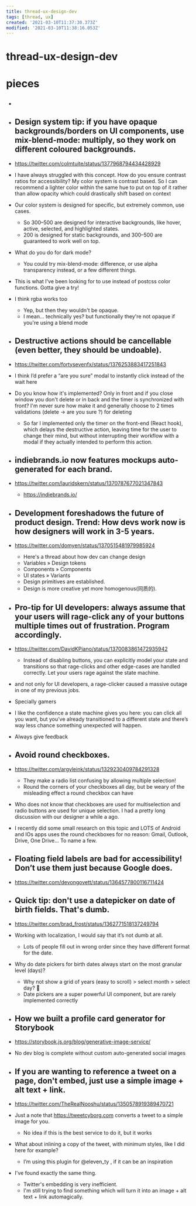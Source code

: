 ```yaml
---
title: thread-ux-design-dev
tags: [thread, ux]
created: '2021-03-10T11:37:30.373Z'
modified: '2021-03-10T11:38:16.053Z'
---
```


# thread-ux-design-dev

# pieces

- ## 


- ## Design system tip: if you have opaque backgrounds/borders on UI components, use mix-blend-mode: multiply, so they work on different coloured backgrounds.
- https://twitter.com/colmtuite/status/1377968794434428929
- I have always struggled with this concept. How do you ensure contrast ratios for accessibility? My color system is contrast based. So I can recommend a lighter color within the same hue to put on top of it rather than allow opacity which could drastically shift based on context
- Our color system is designed for specific, but extremely common, use cases.
  - So 300–500 are designed for interactive backgrounds, like hover, active, selected, and highlighted states.
  - 200 is designed for static backgrounds, and 300–500 are guaranteed to work well on top.
- What do you do for dark mode?
  - You could try mix-blend-mode: difference, or use alpha transparency instead, or a few different things.
- This is what I've been looking for to use instead of postcss color functions. Gotta give a try!
- I think rgba works too
  - Yep, but then they wouldn't be opaque.
  - I mean... technically yes? but functionally they're not opaque if you're using a blend mode

- ## Destructive actions should be cancellable (even better, they should be undoable).
- https://twitter.com/fortysevenfx/status/1376253883417251843
- I think I’d prefer a “are you sure” modal to instantly click instead of the wait here
- Do you know how it's implemented? Only in front and if you close window you don't delete or in back and the timer is synchronized with front? I'm never sure how make it and generally choose to 2 times validations (delete → are you sure ?) for deleting
  - So far I implemented only the timer on the front-end (React hook), which delays the destructive action, leaving time for the user to change their mind, but without interrupting their workflow with a modal if they actually intended to perform this action.

- ## indiebrands.io now features mockups auto-generated for each brand.
- https://twitter.com/lauridskern/status/1370787677021347843
  - https://indiebrands.io/

- ## Development foreshadows the future of product design. Trend: How devs work now is how designers will work in 3-5 years. 
- https://twitter.com/domyen/status/1370515481979985924
  - Here's a thread about how dev can change design
  - Variables » Design tokens 
  - Components » Components 
  - UI states » Variants
  - Design primitives are established. 
  - Design is more creative yet more homogenous(同质的). 

- ## Pro-tip for UI developers: always assume that your users will rage-click any of your buttons multiple times out of frustration. Program accordingly.
- https://twitter.com/DavidKPiano/status/1370083861472935942
  - Instead of disabling buttons, you can explicitly model your state and transitions so that rage-clicks and other edge-cases are handled correctly. Let your users rage against the state machine.
- and not only for UI developers, a rage-clicker caused a massive outage in one of my previous jobs.
- Specially gamers
- I like the confidence a state machine gives you here: you can click all you want, but you’ve already transitioned to a different state and there’s way less chance something unexpected will happen.
- Always give feedback

- ## Avoid round checkboxes. 
- https://twitter.com/argyleink/status/1329230409784291328
  - They make a radio list confusing by allowing multiple selection! 
  - Round the corners of your checkboxes all day, but be weary of the misleading effect a round checkbox can have
- Who does not know that checkboxes are used for multiselection and radio buttons are used for unique selection. I had a pretty long discussion with our designer a while a ago.
- I recently did some small research on this topic and LOTS of Android and IOs apps uses the round checkboxes for no reason: Gmail, Outlook, Drive, One Drive... To name a few.

- ## Floating field labels are bad for accessibility! Don’t use them just because Google does.
- https://twitter.com/devongovett/status/1364577800116711424

- ## Quick tip: don't use a datepicker on date of birth fields. That's dumb.
- https://twitter.com/brad_frost/status/1362771518137249794
- Working with localization, I would say that it’s not dumb at all. 
  - Lots of people fill out in wrong order since they have different format for the date.
- Why do date pickers for birth dates always start on the most granular level (days)?  
  - Why not show a grid of years (easy to scroll) > select month > select day? 🤔 
  - Date pickers are a super powerful UI component, but are rarely implemented correctly

- ## How we built a profile card generator for Storybook
- https://storybook.js.org/blog/generative-image-service/
- No dev blog is complete without custom auto-generated social images

- ## If you are wanting to reference a tweet on a page, don't embed, just use a simple image + alt text + link.
- https://twitter.com/TheRealNooshu/status/1350578919389470721
- Just a note that https://tweetcyborg.com converts a tweet to a simple image for you. 
  - No idea if this is the best service to do it, but it works
- What about inlining a copy of the tweet, with minimum styles, like I did here for example?
  - I’m using this plugin for @eleven_ty , if it can be an inspiration
- I've found exactly the same thing. 
  - Twitter's embedding is very inefficient. 
  - I'm still trying to find something which will turn it into an image + alt text + link automagically. 
